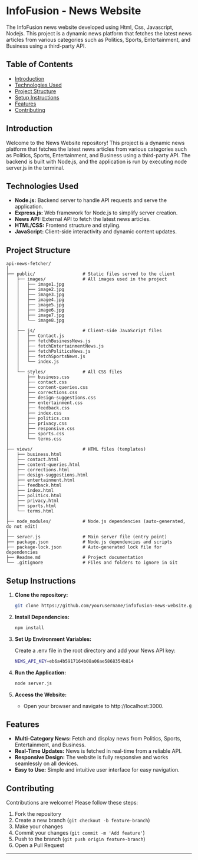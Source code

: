 # InfoFusion - News Website

The InfoFusion news website developed using Html, Css, Javascript, Nodejs. This project is a dynamic news platform that fetches the latest news articles from various categories such as Politics, Sports, Entertainment, and Business using a third-party API. 

## Table of Contents

- [Introduction](#introduction)
- [Technologies Used](#technologies-used)
- [Project Structure](#project-structure)
- [Setup Instructions](#setup-instructions)
- [Features](#features)
- [Contributing](#contributing)

## Introduction

Welcome to the News Website repository! This project is a dynamic news platform that fetches the latest news articles from various categories such as Politics, Sports, Entertainment, and Business using a third-party API. The backend is built with Node.js, and the application is run by executing node server.js in the terminal.

## Technologies Used

- **Node.js:** Backend server to handle API requests and serve the application.
- **Express.js:** Web framework for Node.js to simplify server creation.
- **News API:** External API to fetch the latest news articles.
- **HTML/CSS:** Frontend structure and styling.
- **JavaScript:** Client-side interactivity and dynamic content updates.

## Project Structure


```plaintext
api-news-fetcher/
│
├── public/                  # Static files served to the client
│   ├── images/              # All images used in the project
│   │   ├── image1.jpg
│   │   ├── image2.jpg
│   │   ├── image3.jpg
│   │   ├── image4.jpg
│   │   ├── image5.jpg
│   │   ├── image6.jpg
│   │   ├── image7.jpg
│   │   └── image8.jpg
│   │
│   ├── js/                  # Client-side JavaScript files
│   │   ├── Contact.js
│   │   ├── fetchBusinessNews.js
│   │   ├── fetchEntertainmentNews.js
│   │   ├── fetchPoliticsNews.js
│   │   ├── fetchSportsNews.js
│   │   └── index.js
│   │
│   └── styles/              # All CSS files
│       ├── business.css
│       ├── contact.css
│       ├── content-queries.css
│       ├── corrections.css
│       ├── design-suggestions.css
│       ├── entertainment.css
│       ├── feedback.css
│       ├── index.css
│       ├── politics.css
│       ├── privacy.css
│       ├── responsive.css
│       ├── sports.css
│       └── terms.css
│
├── views/                   # HTML files (templates)
│   ├── business.html
│   ├── contact.html
│   ├── content-queries.html
│   ├── corrections.html
│   ├── design-suggestions.html
│   ├── entertainment.html
│   ├── feedback.html
│   ├── index.html
│   ├── politics.html
│   ├── privacy.html
│   ├── sports.html
│   └── terms.html
│
├── node_modules/            # Node.js dependencies (auto-generated, do not edit)
│
├── server.js                # Main server file (entry point)
├── package.json             # Node.js dependencies and scripts
├── package-lock.json        # Auto-generated lock file for dependencies
├── Readme.md                # Project documentation
└── .gitignore               # Files and folders to ignore in Git
```


## Setup Instructions

1. **Clone the repository:**

   ```bash
   git clone https://github.com/yourusername/infofusion-news-website.git
   ```
   
2. **Install Dependencies:**

   ```bash
   npm install
   ```

3. **Set Up Environment Variables:**

   Create a .env file in the root directory and add your News API key:
   ```bash
   NEWS_API_KEY=eb6a4b5917164b08a06ae5868354b814
   ```

4. **Run the Application:**

   ```bash
   node server.js
   ```

5. **Access the Website:**

   - Open your browser and navigate to http://localhost:3000.

## Features

- **Multi-Category News:** Fetch and display news from Politics, Sports, Entertainment, and Business.
- **Real-Time Updates:** News is fetched in real-time from a reliable API.
- **Responsive Design:** The website is fully responsive and works seamlessly on all devices.
- **Easy to Use:** Simple and intuitive user interface for easy navigation.


## Contributing

Contributions are welcome! Please follow these steps:

1. Fork the repository
2. Create a new branch (`git checkout -b feature-branch`)
3. Make your changes
4. Commit your changes (`git commit -m 'Add feature'`)
5. Push to the branch (`git push origin feature-branch`)
6. Open a Pull Request

---